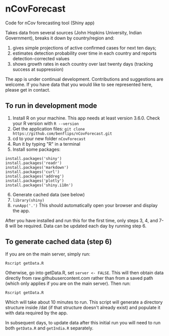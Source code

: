 # nCovForecast
Code for nCov forecasting tool (Shiny app)

Takes data from several sources (John Hopkins University, Indian Government), breaks it down by country/region and:

1. gives simple projections of active confirmed cases for next ten days;
2. estimates detection probability over time in each country and reports detection-corrected values
3. shows growth rates in each country over last twenty days (tracking success at suppression)

The app is under continual development.  Contributions and suggestions are welcome.  If you have data that you would like to see represented here, please get in contact. 

## To run in development mode

1. Install R on your machine.  This app needs at least version 3.6.0.  Check your R version with `R --version`
2. Get the application files: `git clone https://github.com/benflips/nCovForecast.git`
3. cd to your new folder `nCovForecast`
4. Run it by typing "R" in a terminal
5. Install some packages:
```
install.packages('shiny')
install.packages('readr')
install.packages('markdown')
install.packages('curl')
install.packages('addreg')
install.packages('plotly')
install.packages('shiny.i18n')
```
6. Generate cached data (see below)
7. `library(shiny)`
8. `runApp('.')`  This should automatically open your browser and display the app.

After you have installed and run this for the first time, only steps 3, 4, and 7-8 will be required.  Data can be updated each day by running step 6.

## To generate cached data (step 6)

If you are on the main server, simply run:

`Rscript getData.R`

Otherwise, go into getData.R, set `server <- FALSE`.  This will then obtain data directly from raw.githubusercontent.com rather than from a saved path (which only applies if you are on the main server).  Then run:

`Rscript getData.R`

Which will take about 10 minutes to run.  This script will generate a directory structure inside /dat (if that structure doesn't already exist) and populate it with data required by the app.

In subsequent days, to update data after this initial run you will need to run both `getData.R` and `getIndia.R` separately.
